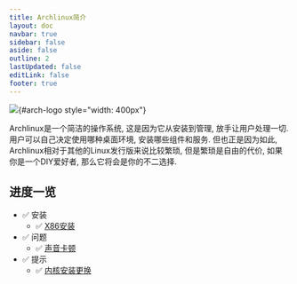 ```yaml
---
title: Archlinux简介
layout: doc
navbar: true
sidebar: false
aside: false
outline: 2
lastUpdated: false
editLink: false
footer: true
---
```


<style>
#arch-logo {
    display: block;
    margin-left: auto;
    margin-right: auto;
    /* margin-bottom: 50px; */
}
</style>

![](/assets/os/linux/archlinux/aa55a8dc369c03b0c2e7c48337ee62b6.svg){#arch-logo style="width: 400px"}

Archlinux是一个简洁的操作系统, 这是因为它从安装到管理, 放手让用户处理一切. 用户可以自己决定使用哪种桌面环境, 安装哪些组件和服务. 但也正是因为如此, Archlinux相对于其他的Linux发行版来说比较繁琐, 但是繁琐是自由的代价, 如果你是一个DIY爱好者, 那么它将会是你的不二选择.

## 进度一览

- ✅️ 安装
    - ✅ [X86安装](/os/linux/archlinux/x86-install)
- ✅ 问题
    - ✅ [声音卡顿](/os/linux/archlinux/voice-frozen)
- ✅ 提示
    - ✅ [内核安装更换](/os/linux/archlinux/kernel-install)
